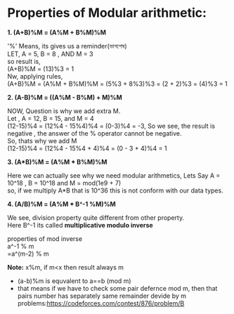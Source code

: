 # Properties of Modular arithmetic:

**1. (A+B)%M = (A%M + B%M)%M**

  '%' Means, its gives us a reminder(ভাগশেষ) \
  LET, A = 5, B = 8 , AND M = 3 \
  so result is, \
  (A+B)%M = (13)%3 = 1 \
  Nw, applying rules, \
  (A+B)%M = (A%M + B%M)%M = (5%3 + 8%3)%3 = (2 + 2)%3 = (4)%3 = 1 
  
  **2. (A-B)%M = ((A%M - B%M) + M)%M**
  
  NOW, Question is why we add extra M.\
  Let , A = 12, B = 15, and M = 4\
  (12-15)%4 = (12%4 - 15%4)%4 = (0-3)%4 = -3, So we see, the result is negative , the answer of the % operator cannot be negative.\
  So, thats why we add M\
  (12-15)%4 = (12%4 - 15%4 + 4)%4 = (0 - 3 + 4)%4 = 1
  
  **3. (A*B)%M = (A%M * B%M)%M**
  
  Here we can actually see why we need modular arithmetics, Lets Say A = 10^18 , B = 10^18 and M = mod(1e9 + 7)\
  so, if we multiply A*B that is 10^36 this is not conform with our data types.

  **4. (A/B)%M = (A%M * B^-1 %M)%M**
  
  We see, division property quite different from other property.\
  Here B^-1 its called **multiplicative modulo inverse**
  
  properties of mod inverse\
      a^-1 % m\
    =a^(m-2) % m

  **Note:**
  x%m, if m<x then result always m

- (a-b)%m is equvalent to a==b (mod m)
- that means if we have to check some pair defernce mod m, then that pairs number has separately same remainder devide by m
problems:https://codeforces.com/contest/876/problem/B
